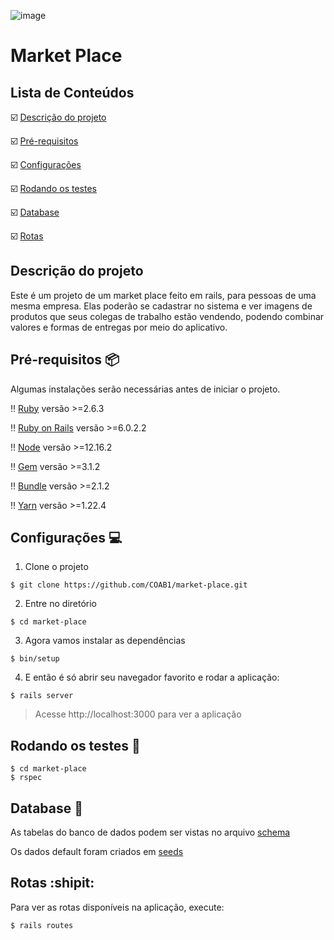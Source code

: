 ![image](https://user-images.githubusercontent.com/50220493/92539473-ecd87600-f217-11ea-9395-90ec155b1307.png)
# Market Place 

## Lista de Conteúdos

:ballot_box_with_check: [Descrição do projeto](#descrição-do-projeto)

:ballot_box_with_check: [Pré-requisitos](#pré-requisitos-package)

:ballot_box_with_check: [Configurações](#configurações-computer)

:ballot_box_with_check: [Rodando os testes](#rodando-os-testes-memo)

:ballot_box_with_check: [Database](#database-minidisk)

:ballot_box_with_check: [Rotas](#rotas-shipit)

## Descrição do projeto 

Este é um projeto de um market place feito em rails, para pessoas de uma mesma empresa. Elas poderão se cadastrar no sistema e ver imagens de produtos que seus colegas de trabalho estão vendendo, podendo combinar valores e formas de entregas por meio do aplicativo.

## Pré-requisitos :package:

Algumas instalações serão necessárias antes de iniciar o projeto. 

:bangbang: [Ruby](https://www.ruby-lang.org/pt/documentation/installation/) versão >=2.6.3

:bangbang: [Ruby on Rails](https://guides.rubyonrails.org/getting_started.html) versão >=6.0.2.2

:bangbang: [Node](https://nodejs.org/en/download/) versão >=12.16.2

:bangbang: [Gem](https://rubygems.org/pages/download?locale=pt-BR) versão >=3.1.2

:bangbang: [Bundle](https://bundler.io/man/bundle-install.1.html) versão >=2.1.2

:bangbang: [Yarn](https://classic.yarnpkg.com/pt-BR/docs/install/#windows-stable) versão >=1.22.4

## Configurações :computer:

1. Clone o projeto

```
$ git clone https://github.com/COAB1/market-place.git
```

2. Entre no diretório

```
$ cd market-place
```

3. Agora vamos instalar as dependências 

```
$ bin/setup
```
4. E então é só abrir seu navegador favorito e rodar a aplicação:

```
$ rails server
```

> Acesse http://localhost:3000 para ver a aplicação

## Rodando os testes :memo:

```
$ cd market-place
$ rspec 
```

## Database :minidisc:

As tabelas do banco de dados podem ser vistas no arquivo [schema](https://github.com/COAB1/market-place/blob/master/db/schema.rb)

Os dados default foram criados em [seeds](https://github.com/COAB1/market-place/blob/master/db/seeds.rb)

## Rotas :shipit:

Para ver as rotas disponíveis na aplicação, execute: 

```
$ rails routes
```
